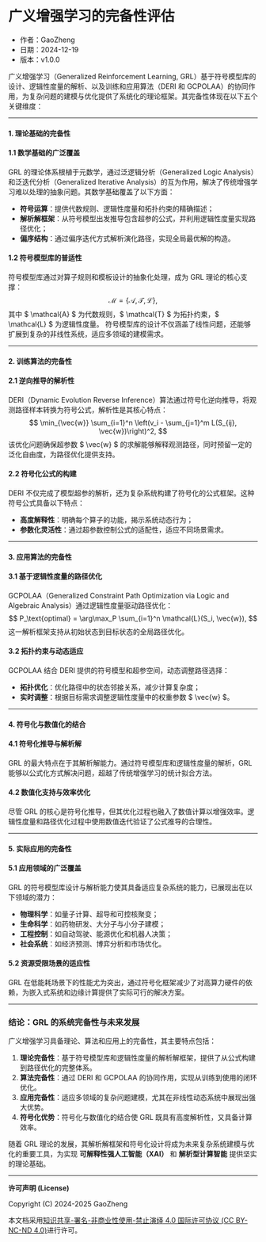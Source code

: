 # **广义增强学习的完备性评估**

- 作者：GaoZheng
- 日期：2024-12-19
- 版本：v1.0.0

广义增强学习（Generalized Reinforcement Learning, GRL）基于符号模型库的设计、逻辑性度量的解析、以及训练和应用算法（DERI 和 GCPOLAA）的协同作用，为复杂问题的建模与优化提供了系统化的理论框架。其完备性体现在以下五个关键维度：

---

#### **1. 理论基础的完备性**

#### **1.1 数学基础的广泛覆盖**
GRL 的理论体系根植于元数学，通过泛逻辑分析（Generalized Logic Analysis）和泛迭代分析（Generalized Iterative Analysis）的互为作用，解决了传统增强学习难以处理的抽象问题。其数学基础覆盖了以下方面：
- **符号运算**：提供代数规则、逻辑性度量和拓扑约束的精确描述；
- **解析解框架**：从符号模型出发推导包含超参的公式，并利用逻辑性度量实现路径优化；
- **偏序结构**：通过偏序迭代方式解析演化路径，实现全局最优解的构造。

#### **1.2 符号模型库的普适性**
符号模型库通过对算子规则和模板设计的抽象化处理，成为 GRL 理论的核心支撑：
$$
\mathcal{M} = \{\mathcal{A}, \mathcal{T}, \mathcal{L}\},
$$
其中 $ \mathcal{A} $ 为代数规则，$ \mathcal{T} $ 为拓扑约束，$ \mathcal{L} $ 为逻辑性度量。
符号模型库的设计不仅涵盖了线性问题，还能够扩展到复杂的非线性系统，适应多领域的建模需求。

---

#### **2. 训练算法的完备性**

#### **2.1 逆向推导的解析性**
DERI（Dynamic Evolution Reverse Inference）算法通过符号化逆向推导，将观测路径样本转换为符号公式，解析性是其核心特点：
$$
\min_{\vec{w}} \sum_{i=1}^n \left(v_i - \sum_{j=1}^m L(S_{ij}, \vec{w})\right)^2,
$$
该优化问题确保超参数 $ \vec{w} $ 的求解能够解释观测路径，同时预留一定的泛化自由度，为路径优化提供支持。

#### **2.2 符号化公式的构建**
DERI 不仅完成了模型超参的解析，还为复杂系统构建了符号化的公式框架。这种符号公式具备以下特点：
- **高度解释性**：明确每个算子的功能，揭示系统动态行为；
- **参数化灵活性**：通过超参数控制公式的适配性，适应不同场景需求。

---

#### **3. 应用算法的完备性**

#### **3.1 基于逻辑性度量的路径优化**
GCPOLAA（Generalized Constraint Path Optimization via Logic and Algebraic Analysis）通过逻辑性度量驱动路径优化：
$$
P_\text{optimal} = \arg\max_P \sum_{i=1}^n \mathcal{L}(S_i, \vec{w}),
$$
这一解析框架支持从初始状态到目标状态的全局路径优化。

#### **3.2 拓扑约束与动态适应**
GCPOLAA 结合 DERI 提供的符号模型和超参空间，动态调整路径选择：
- **拓扑优化**：优化路径中的状态邻接关系，减少计算复杂度；
- **实时调整**：根据目标需求调整逻辑性度量中的权重参数 $ \vec{w} $。

---

#### **4. 符号化与数值化的结合**

#### **4.1 符号化推导与解析解**
GRL 的最大特点在于其解析解能力。通过符号模型库和逻辑性度量的解析，GRL 能够以公式化方式解决问题，超越了传统增强学习的统计拟合方法。

#### **4.2 数值化支持与效率优化**
尽管 GRL 的核心是符号化推导，但其优化过程也融入了数值计算以增强效率。逻辑性度量和路径优化过程中使用数值迭代验证了公式推导的合理性。

---

#### **5. 实际应用的完备性**

#### **5.1 应用领域的广泛覆盖**
GRL 的符号模型库设计与解析能力使其具备适应复杂系统的能力，已展现出在以下领域的潜力：
- **物理科学**：如量子计算、超导和可控核聚变；
- **生命科学**：如药物研发、大分子与小分子建模；
- **工程控制**：如自动驾驶、能源优化和机器人决策；
- **社会系统**：如经济预测、博弈分析和市场优化。

#### **5.2 资源受限场景的适应性**
GRL 在低能耗场景下的性能尤为突出，通过符号化框架减少了对高算力硬件的依赖，为嵌入式系统和边缘计算提供了实际可行的解决方案。

---

### **结论：GRL 的系统完备性与未来发展**

广义增强学习具备理论、算法和应用上的完备性，其主要特点包括：
1. **理论完备性**：基于符号模型库和逻辑性度量的解析解框架，提供了从公式构建到路径优化的完整体系。
2. **算法完备性**：通过 DERI 和 GCPOLAA 的协同作用，实现从训练到使用的闭环优化。
3. **应用完备性**：适应多领域的复杂问题建模，尤其在非线性动态系统中展现出强大优势。
4. **符号化优势**：符号化与数值化的结合使 GRL 既具有高度解析性，又具备计算效率。

随着 GRL 理论的发展，其解析解框架和符号化设计将成为未来复杂系统建模与优化的重要工具，为实现 **可解释性强人工智能（XAI）** 和 **解析型计算智能** 提供坚实的理论基础。

---

**许可声明 (License)**

Copyright (C) 2024-2025 GaoZheng 

本文档采用[知识共享-署名-非商业性使用-禁止演绎 4.0 国际许可协议 (CC BY-NC-ND 4.0)](https://creativecommons.org/licenses/by-nc-nd/4.0/deed.zh-Hans)进行许可。
